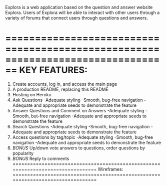 Explora is a web application based on the question and answer website Explora.
Users of Explora will be able to interact with other users through a variety of
forums that connect users through questions and answers.

================================================================================
KEY FEATURES:
================================================================================
1. Create accounts, log in, and access the main page
2. A production README, replacing this README
3. Hosting on Heroku
4. Ask Questions
  -Adequate styling
  -Smooth, bug-free navigation
  -Adequate and appropriate seeds to demonstrate the feature
5. Answer Questions and Comment on Answers
  -Adequate styling
  -Smooth, but-free navigation
  -Adequate and appropriate seeds to demonstrate the feature
6. Search Questions
  -Adequate styling
  -Smooth, bug-free navigation
  -Adequate and appropriate seeds to demonstrate the feature
7. Access questions by tag/topic
  -Adequate styling
  -Smooth, bug-free navigation
  -Adequate and appropriate seeds to demonstrate the feature
8. *BONUS* Up/down vote answers to questions, order questions by popularity
9. *BONUS* Reply to comments
================================================================================
Wireframes:
================================================================================
